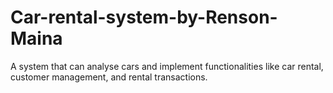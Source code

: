 # Car-rental-system-by-Renson-Maina
A system that can analyse cars and implement functionalities like car rental, customer management, and rental transactions.
